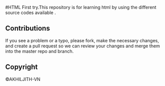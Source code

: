 #HTML
First try.This repository is for learning html by using the different source codes available .

## Contributions
If you see a problem or a typo, please fork, make the necessary changes, and create a pull request so we can review your changes and merge them into the master repo and branch.

## Copyright
©AKHILJITH-VN

